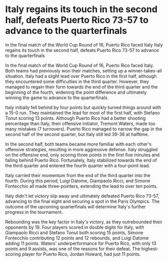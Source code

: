 #  Italy regains its touch in the second half, defeats Puerto Rico 73-57 to advance to the quarterfinals

In the final match of the World Cup Round of 16, Puerto Rico faced Italy 
  Italy regains its touch in the second half, defeats Puerto Rico 73-57 to advance to the quarterfinals

In the final match of the World Cup Round of 16, Puerto Rico faced Italy. Both teams had previously won their matches, setting up a winner-takes-all situation. Italy had a slight lead over Puerto Rico in the first half, although they encountered some difficulties in the third quarter. However, they managed to regain their form towards the end of the third quarter and the beginning of the fourth, widening the point difference and ultimately winning the game to advance to the quarterfinals. 

Italy initially fell behind by four points but quickly turned things around with a 15-0 run. They maintained the lead for most of the first half, with Stefano Tonut scoring 13 points. Although Puerto Rico had a better shooting percentage than Italy, their offensive initiator, Tremont Waters, made too many mistakes (7 turnovers). Puerto Rico managed to narrow the gap in the second half of the second quarter, but Italy still led 39-36 at halftime.

In the second half, both teams became more familiar with each other's offensive strategies, resulting in more aggressive defense. Italy struggled on the offensive end, only scoring three points in the first five minutes and falling behind Puerto Rico. Fortunately, Italy stabilized towards the end of the third quarter and entered the fourth quarter with a four-point lead.

Italy carried their momentum from the end of the third quarter into the fourth. During this period, Luigi Datome, Giampaolo Ricci, and Simone Fontecchio all made three-pointers, extending the lead to over ten points.

Italy didn't let victory slip away and ultimately defeated Puerto Rico 73-57, advancing to the final eight and securing a spot in the Paris Olympics. The outcome of the upcoming quarterfinals will determine Italy's further progress in the tournament.

Rebounding was the key factor in Italy's victory, as they outrebounded their opponents by 19. Four players scored in double digits for Italy, with Giampaolo Ricci and Stefano Tonut both scoring 15 points, Simone Fontecchio contributing 12 points and 12 rebounds, and Luigi Datome adding 11 points. Waters' underperformance for Puerto Rico, with only 13 points and 9 assists, was one of the reasons for their defeat. The highest-scoring player for Puerto Rico, Jordan Howard, had just 11 points.
